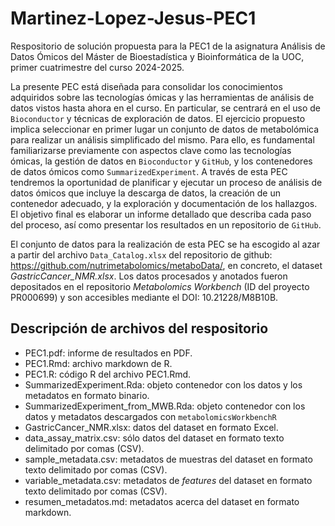 # Martinez-Lopez-Jesus-PEC1

Respositorio de solución propuesta para la PEC1 de la asignatura Análisis de Datos Ómicos del Máster de Bioestadística y Bioinformática de la UOC, primer cuatrimestre del curso 2024-2025.

La presente PEC está diseñada para consolidar los conocimientos adquiridos sobre las tecnologías ómicas y las herramientas de análisis de datos vistos hasta ahora en el curso. En particular, se centrará en el uso de `Bioconductor` y técnicas de exploración de datos.
El ejercicio propuesto implica seleccionar en primer lugar un conjunto de datos de metabolómica para realizar un análisis simplificado del mismo. Para ello, es fundamental familiarizarse previamente con aspectos clave como las tecnologías ómicas, la gestión de datos en `Bioconductor` y `GitHub`, y los contenedores de datos ómicos como `SummarizedExperiment`.
A través de esta PEC tendremos la oportunidad de planificar y ejecutar un proceso de análisis de datos ómicos que incluye la descarga de datos, la creación de un contenedor adecuado, y la exploración y documentación de los hallazgos. El objetivo final es elaborar un informe detallado que describa cada paso del proceso, así como presentar los resultados en un repositorio de `GitHub`.

El conjunto de datos para la realización de esta PEC se ha escogido al azar a partir del archivo `Data_Catalog.xlsx` del repositorio de github: <https://github.com/nutrimetabolomics/metaboData/>, en concreto, el dataset *GastricCancer_NMR.xlsx*. 
Los datos procesados y anotados fueron depositados en el repositorio *Metabolomics Workbench* (ID del proyecto PR000699) y son accesibles mediante el DOI: 10.21228/M8B10B.

## Descripción de archivos del respositorio

- PEC1.pdf: informe de resultados en PDF.
- PEC1.Rmd: archivo markdown de R.
- PEC1.R: código R del archivo PEC1.Rmd.
- SummarizedExperiment.Rda: objeto contenedor con los datos y los metadatos en formato binario.
- SummarizedExperiment_from_MWB.Rda: objeto contenedor con los datos y metadatos descargados con `metabolomicsWorkbenchR`
- GastricCancer_NMR.xlsx: datos del dataset en formato Excel.
- data_assay_matrix.csv: sólo datos del dataset en formato texto delimitado por comas (CSV).
- sample_metadata.csv: metadatos de muestras del dataset en formato texto delimitado por comas (CSV).
- variable_metadata.csv: metadatos de *features* del dataset en formato texto delimitado por comas (CSV).
- resumen_metadatos.md: metadatos acerca del dataset en formato markdown.
